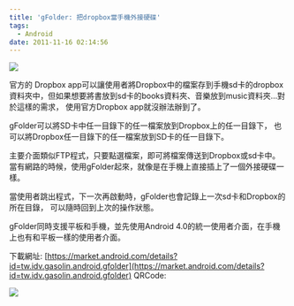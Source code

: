 ```yaml
---
title: 'gFolder: 把dropbox當手機外接硬碟'
tags:
  - Android
date: 2011-11-16 02:14:56
---
```


[![](http://4.bp.blogspot.com/-XSPmGOeZMQs/TsMclHvJa7I/AAAAAAAACLA/YY3Sy4Z3BfY/s320/device-2011-11-07-224212.png)](http://4.bp.blogspot.com/-XSPmGOeZMQs/TsMclHvJa7I/AAAAAAAACLA/YY3Sy4Z3BfY/s1600/device-2011-11-07-224212.png)

官方的 Dropbox app可以讓使用者將Dropbox中的檔案存到手機sd卡的dropbox資料夾中，但如果想要將書放到sd卡的books資料夾、音樂放到music資料夾...對於這樣的需求，
使用官方Dropbox app就沒辦法辦到了。

gFolder可以將SD卡中任一目錄下的任一檔案放到Dropbox上的任一目錄下，
也可以將Dropbox任一目錄下的任一檔案放到SD卡的任一目錄下。

主要介面類似FTP程式，只要點選檔案，即可將檔案傳送到Dropbox或sd卡中。
當有網路的時候，使用gFolder起來，就像是在手機上直接插上了一個外接硬碟一樣。

當使用者跳出程式，下一次再啟動時，gFolder也會記錄上一次sd卡和Dropbox的所在目錄，
可以隨時回到上次的操作狀態。

gFolder同時支援平板和手機，並先使用Android 4.0的統一使用者介面，在手機上也有和平板一樣的使用者介面。

下載網址:&nbsp;[https://market.android.com/details?id=tw.idv.gasolin.android.gfolder](https://market.android.com/details?id=tw.idv.gasolin.android.gfolder)
QRCode:

[![](http://3.bp.blogspot.com/-LTuTHTi_vzQ/TsJ1gt1bplI/AAAAAAAACK4/9cAjcmbnXYg/s1600/gfolder.png)](http://3.bp.blogspot.com/-LTuTHTi_vzQ/TsJ1gt1bplI/AAAAAAAACK4/9cAjcmbnXYg/s1600/gfolder.png)
